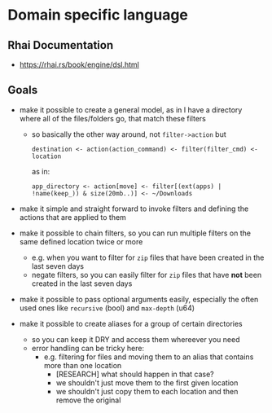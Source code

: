 # Domain specific language

## Rhai Documentation

- <https://rhai.rs/book/engine/dsl.html>

## Goals

- make it possible to create a general model, as in I have a directory where all
  of the files/folders go, that match these filters
  - so basically the other way around, not `filter->action` but

    `destination <- action(action_command) <- filter(filter_cmd) <- location`

    as in:

    `app_directory <- action[move] <- filter[(ext(apps) | !name(keep_)) & size(20mb..)] <- ~/Downloads`

- make it simple and straight forward to invoke filters and defining the actions
  that are applied to them

- make it possible to chain filters, so you can run multiple filters on the same
  defined location twice or more
  - e.g. when you want to filter for `zip` files that have been created in the
    last seven days
  - negate filters, so you can easily filter for `zip` files that have **not**
    been created in the last seven days

- make it possible to pass optional arguments easily, especially the often used
  ones like `recursive` (bool) and `max-depth` (u64)

- make it possible to create aliases for a group of certain directories
  - so you can keep it DRY and access them whereever you need
  - error handling can be tricky here:
    - e.g. filtering for files and moving them to an alias that contains more
      than one location
      - [RESEARCH] what should happen in that case?
      - we shouldn't just move them to the first given location
      - we shouldn't just copy them to each location and then remove the
        original
